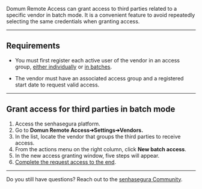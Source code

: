 Domum Remote Access can grant access to third parties related to a specific vendor in batch mode. It is a convenient feature to avoid repeatedly selecting the same credentials when granting access.



---

## Requirements

* You must first register each active user of the vendor in an access group, [either individually](/v3-32/docs/domum-create-access-group-for-vendor) or [in batches](/v3-32/docs/domum-batch-register-for-third-parties).

* The vendor must have an associated access group and a registered start date to request valid access.


---

## Grant access for third parties in batch mode

1. Access the senhasegura platform.
2. Go to **Domun Remote Access➔Settings➔Vendors.**
3. In the list, locate the vendor that groups the third parties to receive access.
4. From the actions menu on the right column, click **New batch access**.
5. In the new access granting window, five steps will appear.
6. [Complete the request access to the end](/v3-32/docs/domum-how-to-fill-in-the-access-request-to-third-party-users).

  




---

Do you still have questions? Reach out to the [senhasegura Community](https://community.senhasegura.io/).

  


